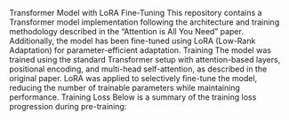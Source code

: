 Transformer Model with LoRA Fine-Tuning
This repository contains a Transformer model implementation following the architecture and training methodology described in the “Attention is All You Need” paper. Additionally, the model has been fine-tuned using LoRA (Low-Rank Adaptation) for parameter-efficient adaptation.
Training
The model was trained using the standard Transformer setup with attention-based layers, positional encoding, and multi-head self-attention, as described in the original paper. LoRA was applied to selectively fine-tune the model, reducing the number of trainable parameters while maintaining performance.
Training Loss
Below is a summary of the training loss progression during pre-training:
